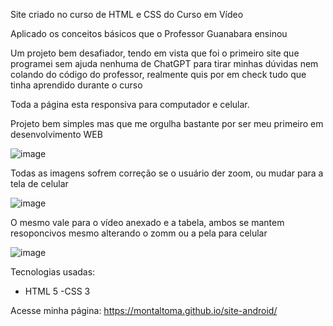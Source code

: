 Site criado no curso de HTML e CSS do Curso em Vídeo

Aplicado os conceitos básicos que o Professor Guanabara ensinou

Um projeto bem desafiador, tendo em vista que foi o primeiro site que programei sem ajuda nenhuma de ChatGPT para tirar minhas dúvidas nem colando do código do professor, realmente quis por em check tudo que tinha aprendido durante o curso

Toda a página esta responsiva para computador e celular.

Projeto bem simples mas que me orgulha bastante por ser meu primeiro em desenvolvimento WEB

![image](https://github.com/MontaltoMa/site-android/assets/105228271/db051316-2b6b-4dac-8723-59285166470f)

Todas as imagens sofrem correção se o usuário der zoom, ou mudar para a tela de celular

![image](https://github.com/MontaltoMa/site-android/assets/105228271/3b2b6792-dc0d-4e66-bec3-8a5747c9b63d)

O mesmo vale para o vídeo anexado e a tabela, ambos se mantem resoponcivos mesmo alterando o zomm ou a pela para celular

![image](https://github.com/MontaltoMa/site-android/assets/105228271/0d1c036e-3d53-44b7-9b52-e46b0a08f642)

Tecnologias usadas:
- HTML 5
-CSS 3

Acesse minha página: https://montaltoma.github.io/site-android/
